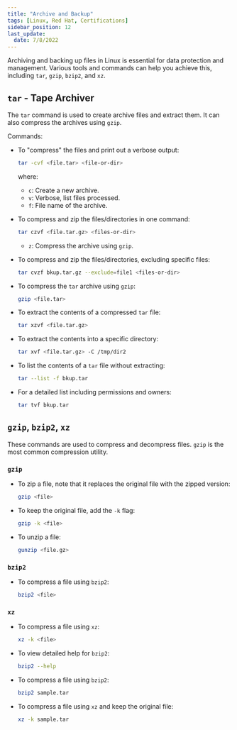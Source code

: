 ```yaml
---
title: "Archive and Backup"
tags: [Linux, Red Hat, Certifications]
sidebar_position: 12
last_update:
  date: 7/8/2022
---
```



Archiving and backing up files in Linux is essential for data protection and management. Various tools and commands can help you achieve this, including `tar`, `gzip`, `bzip2`, and `xz`.

## `tar` - Tape Archiver

The `tar` command is used to create archive files and extract them. It can also compress the archives using `gzip`.


Commands: 

- To "compress" the files and print out a verbose output:

    ```bash
    tar -cvf <file.tar> <file-or-dir>
    ```

    where: 
    - `c`: Create a new archive.
    - `v`: Verbose, list files processed.
    - `f`: File name of the archive.


- To compress and zip the files/directories in one command:

    ```bash
    tar czvf <file.tar.gz> <files-or-dir>
    ```

    - `z`: Compress the archive using `gzip`.


- To compress and zip the files/directories, excluding specific files:

    ```bash
    tar cvzf bkup.tar.gz --exclude=file1 <files-or-dir>
    ```


- To compress the `tar` archive using `gzip`:

    ```bash
    gzip <file.tar>
    ```


- To extract the contents of a compressed `tar` file:

    ```bash
    tar xzvf <file.tar.gz>
    ```

- To extract the contents into a specific directory:

    ```bash
    tar xvf <file.tar.gz> -C /tmp/dir2
    ```


- To list the contents of a `tar` file without extracting:

    ```bash
    tar --list -f bkup.tar
    ```

- For a detailed list including permissions and owners:

    ```bash
    tar tvf bkup.tar
    ```

## `gzip`, `bzip2`, `xz`

These commands are used to compress and decompress files. `gzip` is the most common compression utility.


### `gzip`

- To zip a file, note that it replaces the original file with the zipped version:

    ```bash
    gzip <file>
    ```

- To keep the original file, add the `-k` flag:

    ```bash
    gzip -k <file>
    ```

- To unzip a file:

    ```bash
    gunzip <file.gz>
    ```

### `bzip2`

- To compress a file using `bzip2`:

    ```bash
    bzip2 <file>
    ```

### `xz`

- To compress a file using `xz`:

    ```bash
    xz -k <file>
    ```

- To view detailed help for `bzip2`:

    ```bash
    bzip2 --help
    ```

- To compress a file using `bzip2`:

    ```bash
    bzip2 sample.tar
    ```

- To compress a file using `xz` and keep the original file:

    ```bash
    xz -k sample.tar
    ```